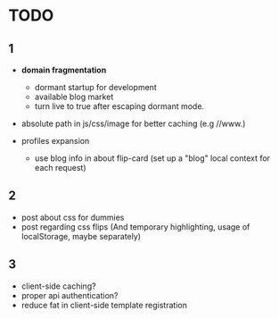 TODO
=======

1
-------

- **domain fragmentation**
  - dormant startup for development
  - available blog market
  - turn live to true after escaping dormant mode.

- absolute path in js/css/image for better caching (e.g //www.)

- profiles expansion
  - use blog info in about flip-card (set up a "blog" local context for each request)




2
-------

- post about css for dummies
- post regarding css flips (And temporary highlighting, usage of localStorage, maybe separately)



3
-------

- client-side caching?
- proper api authentication?
- reduce fat in client-side template registration